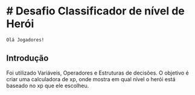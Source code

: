 # # Desafio Classificador de nível de Herói
``
Olá Jogadores! 
``
## Introdução
Foi utilizado Variáveis, Operadores e Estruturas de decisões.
O objetivo é criar uma calculadora de xp, onde mostra em qual nível o herói está baseado no xp que ele escolheu.


